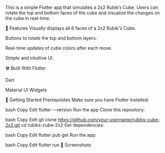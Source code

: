 This is a simple Flutter app that simulates a 2x2 Rubik’s Cube. Users can rotate the top and bottom faces of the cube and visualize the changes on the cube in real-time.

📱 Features
Visually displays all 6 faces of a 2x2 Rubik's Cube.

Buttons to rotate the top and bottom layers.

Real-time updates of cube colors after each move.

Simple and intuitive UI.

🛠️ Built With
Flutter

Dart

Material UI Widgets

🚀 Getting Started
Prerequisites
Make sure you have Flutter installed:

bash
Copy
Edit
flutter --version
Run the app
Clone this repository:

bash
Copy
Edit
git clone https://github.com/your-username/rubiks-cube-2x2.git
cd rubiks-cube-2x2
Get dependencies:

bash
Copy
Edit
flutter pub get
Run the app:

bash
Copy
Edit
flutter run
📸 Screenshots
